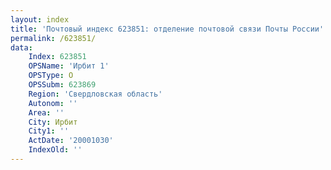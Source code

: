 ```yaml
---
layout: index
title: 'Почтовый индекс 623851: отделение почтовой связи Почты России'
permalink: /623851/
data:
    Index: 623851
    OPSName: 'Ирбит 1'
    OPSType: О
    OPSSubm: 623869
    Region: 'Свердловская область'
    Autonom: ''
    Area: ''
    City: Ирбит
    City1: ''
    ActDate: '20001030'
    IndexOld: ''
---
```

